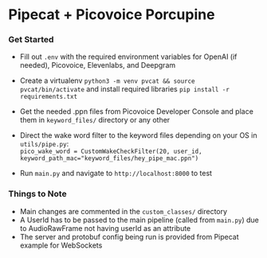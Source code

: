 # Pipecat + Picovoice Porcupine

### Get Started

- Fill out `.env` with the required environment variables for OpenAI (if needed), Picovoice, Elevenlabs, and Deepgram
- Create a virtualenv `python3 -m venv pvcat && source pvcat/bin/activate` and install required libraries `pip install -r requirements.txt`
- Get the needed .ppn files from Picovoice Developer Console and place them in `keyword_files/` directory or any other
- Direct the wake word filter to the keyword files depending on your OS in `utils/pipe.py`: <br>
  `pico_wake_word = CustomWakeCheckFilter(20, user_id, keyword_path_mac="keyword_files/hey_pipe_mac.ppn")`

- Run `main.py` and navigate to `http://localhost:8000` to test


### Things to Note
- Main changes are commented in the `custom_classes/` directory
- A UserId has to be passed to the main pipeline (called from `main.py`) due to AudioRawFrame not having userId as an attribute
- The server and protobuf config being run is provided from Pipecat example for WebSockets 
